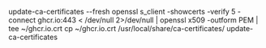 update-ca-certificates --fresh
openssl s_client -showcerts -verify 5 -connect ghcr.io:443 < /dev/null 2>/dev/null | openssl x509 -outform PEM | tee ~/ghcr.io.crt
cp ~/ghcr.io.crt /usr/local/share/ca-certificates/
update-ca-certificates
